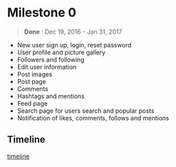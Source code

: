 # Milestone 0
> **Done** : Dec 19, 2016  - Jan 31, 2017
* New user sign up, login, reset password
* User profile and picture gallery
* Followers and following
* Edit user information
* Post images
* Post page
* Comments
* Hashtags and mentions
* Feed page
* Search page for users search and popular posts
* Notification of likes, comments, follows and mentions

## Timeline
[timeline][1]

[1]:	https://github.com/remlostime/one/blob/master/timeline-m0.png
